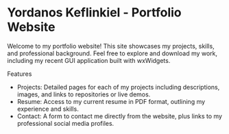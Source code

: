 # Yordanos Keflinkiel - Portfolio Website

Welcome to my  portfolio website! This site showcases my projects, skills, and professional background. Feel free to explore and download my work, including my recent GUI application built with wxWidgets.

Features

- Projects: Detailed pages for each of my projects including descriptions, images, and links to repositories or live demos.
- Resume: Access to my current resume in PDF format, outlining my experience and skills.
- Contact: A form to contact me directly from the website, plus links to my professional social media profiles.
